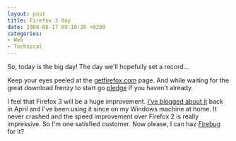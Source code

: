 ```yaml
---
layout: post
title: Firefox 3 day
date: 2008-06-17 09:10:26 +0200
categories:
- Web
- Technical
---
```

So, today is the big day! The day we'll hopefully set a record...

Keep your eyes peeled at the <a href="http://getfirefox.com">getfirefox.com</a> page. And while waiting for the great download frenzy to start go <a href="http://www.spreadfirefox.com/en-US/worldrecord/">pledge</a> if you haven't already.

I feel that Firefox 3 will be a huge improvement. <a href="http://www.rusiczki.net/blog/archives/2008/04/04/firefox_3">I've blogged about it</a> back in April and I've been using it since on my Windows machine at home. It never crashed and the speed improvement over Firefox 2 is really impressive. So I'm one satisfied customer. Now please, I can haz <a href="http://getfirebug.com/">Firebug</a> for it?


